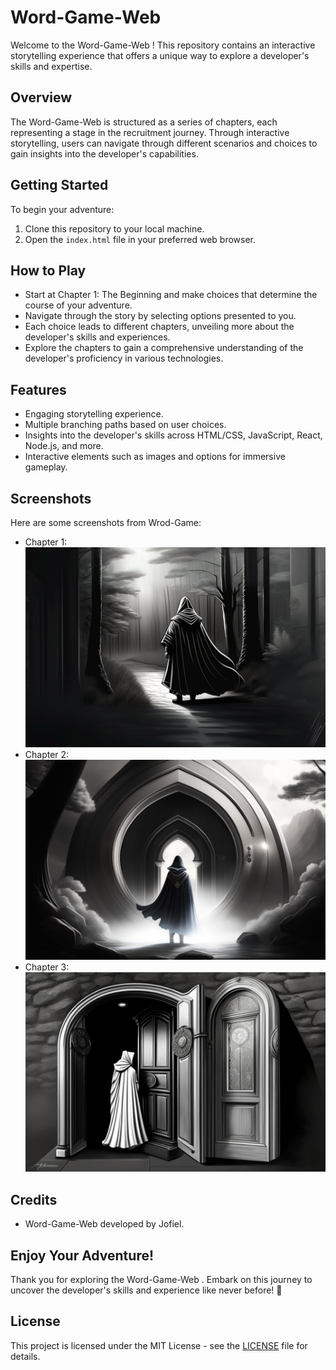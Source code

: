 # Word-Game-Web 

Welcome to the Word-Game-Web ! This repository contains an interactive storytelling experience that offers a unique way to explore a developer's skills and expertise.

## Overview

The Word-Game-Web  is structured as a series of chapters, each representing a stage in the recruitment journey. Through interactive storytelling, users can navigate through different scenarios and choices to gain insights into the developer's capabilities.

## Getting Started

To begin your adventure:

1. Clone this repository to your local machine.
2. Open the `index.html` file in your preferred web browser.

## How to Play

- Start at Chapter 1: The Beginning and make choices that determine the course of your adventure.
- Navigate through the story by selecting options presented to you.
- Each choice leads to different chapters, unveiling more about the developer's skills and experiences.
- Explore the chapters to gain a comprehensive understanding of the developer's proficiency in various technologies.

## Features

- Engaging storytelling experience.
- Multiple branching paths based on user choices.
- Insights into the developer's skills across HTML/CSS, JavaScript, React, Node.js, and more.
- Interactive elements such as images and options for immersive gameplay.

## Screenshots

Here are some screenshots from Wrod-Game:

- Chapter 1: ![The Beginning](./assets/the-ordinary-world.jpg)
- Chapter 2: ![The Call to Adventure](./assets/the-portal.jpg)
- Chapter 3: ![The Refusal of the Call](./assets/start-btn.jpg)

## Credits

- Word-Game-Web  developed by Jofiel.


## Enjoy Your Adventure!

Thank you for exploring the Word-Game-Web . Embark on this journey to uncover the developer's skills and experience like never before! 🚀
## License
This project is licensed under the MIT License - see the [LICENSE](LICENSE) file for details.

